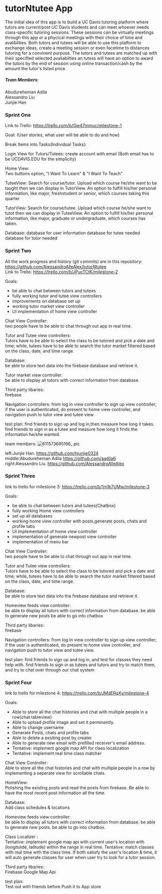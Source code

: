 # tutorNtutee App
The initial idea of this app is to build a UC Davis tutoring platform where tutors are current/post UC Davis students and can meet whoever needs class-specific tutoring sessions. These sessions can be virtually meetings through this app or a phycical meetings with their choice of time and avaliblities. Both tutors and tutees will be able to use this platform to exchange ideas, create a meeting session or even facetime to distances tutoring for a convinent purpuse. The tutors and tutees are matched up with their specified selected avaliablities an tutess will have an option to award the tutors by the end of session using online transaction/cash by the amount the tutor's listed price.


##### Team Members:  
Abudureheman Adila  
Alessandro Liu  
Junjie Han  


### Sprint One
Link to Trello: https://trello.com/b/Gw47mmuc/milestone-1  

Goal: (User stories, what user will be able to do and how)  


Break Items into Tasks(Individual Tasks):  


Login View for Tutors/Tutees: create account with email (Both email has to be UCDAVIS.EDU for the simplicity)

Home View:   
Two buttons option, "I Want To Learn" & "I Want To Teach"

TuteeView: 
Search for course/tutor. Upload which course he/she want to be taught then we can display in TutorView. An option to fulfill his/her personal information, like major, freshstudent or senior, which courses taking this quarter

TutorView:
Search for course/tutee. Upload which course he/she want to tutot then we can display in TuteeView. An option to fulfill his/her personal information, like major, graduate or undergraduate, which courses has taken.

Database:
database for user information
database for tutee needed
database for tutor needed


### Sprint Two
All the work progress and history (git commits) are in this repository: https://github.com/AlessandroAlleAlex/tutorNtutee <br>
Link to Trello: https://trello.com/b/JPucTCtK/milestone-2

Goals: 
- be able to chat between tutors and tutees
- fully working tutor and tutee view controllers
- improvements on database set up
- working tutor market view controller
- UI implementation of home view controller

Chat View Controller:<br>
two people have to be able to chat through out app in real time.

Tutor and Tutee view controllers:<br>
Tutors have to be able to select the class to be tutored and pick a date and time; while, tutees have to be able to search the tutor market filtered based on the class, date, and time range.

Database:<br>
be able to store text data into the firebase database and retrieve it.   

Tutor market view controller:<br>
be able to display all tutors with correct information from database.

Third party libaries:<br>
firebase

Navigation controllers:
from log in view controller to sign up view controller; if the user is authenticated, do present to home view controller, and navigation push to tutor view and tutee view.

test plan:
find friends to sign up and log in,then measure how long it takes.
find friends to sign in as a tutee and measure how long it finds the information he/she wanted.

team members:
![611573695166_ pic](https://user-images.githubusercontent.com/56142553/68819246-51e52e80-063c-11ea-9085-a733abdb3dc7.jpg)

left:Junjie Han. https://github.com/hjunjie0324 <br>
middle:Abudureheman Adila  https://github.com/aadila6 <br>
right:Alessandro Liu.  https://github.com/AlessandroAlleAlex <br>

### Sprint Three
link to trello for milestone 3: https://trello.com/b/1m1k7UMw/milestone-3

Goals: 
- be able to chat between tutors and tutees(Chatbox)
- fully working Home view controllers
- set up all databases
- working home view controller with posts,generate posts, chats and profile tabs
- UI implementation of home view controller
- implementation of generate newpost view controller
- implementation of menu bar

Chat View Controller:<br>
two people have to be able to chat through out app in real time.

Tutor and Tutee view controllers:<br>
Tutors have to be able to select the class to be tutored and pick a date and time; while, tutees have to be able to search the tutor market filtered based on the class, date, and time range.

Database:<br>
be able to store text data into the firebase database and retrieve it.   

Homeview feeds view controller:<br>
be able to display all tutors with correct information from database.
be able to generate new posts
be able to go into chatbox

Third party libaries:<br>
firebase

Navigation controllers:
from log in view controller to sign up view controller; if the user is authenticated, do present to home view controller, and navigation push to tutor view and tutee view.

test plan:
find friends to sign up and log in, and test for classes they need help with.
find friends to sign in as tutees and tutors and try to match them, and try to chat over through our chat system


### Sprint Four
link to trello for milestone 4: https://trello.com/b/JMdERqXy/milestone-4

Goals: 
- Able to store all the chat histories and chat with multiple people in a row(chat tableview)
- Able to upload profile image and set it perminently.
- Able to change username
- Generate Posts, chats and profile tabs
- Able to delete a exsiting post by creater
- Able to generate new email with prefilled receiver's email address.
- Tentative: implement google map API for class localization
- Tentative: implement real time class matcher

Chat View Controller:<br>
Able to store all the chat histories and chat with multiple people in a row by implementing a seperate view for scrollable chats.


HomeView:<br>
Polishing the existing posts and read the posts from firebase.
Be able to have the most recent post information all the time. 


Database:<br>
Add class schedules & locations

Homeview feeds view controller:<br>
be able to display all tutors with correct information from database.
be able to generate new posts. 
be able to go into chatbox.    

Class Localizer :<br>
Tentative: implement google map api with current user's location with (longitutde, latitude) within the range in real time.
Tentative: match classes with real time with the class time.
If both satisfy the user's location & time, it will auto generate classes for user when user try to look for a tutor session.

Third party libaries: <br>
Firebase
Google Map Api


test plan:<br>
Test out with friends before Push it to App store

